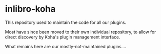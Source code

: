 # inlibro-koha
This repository used to maintain the code for all our plugins.

Most have since been moved to their own individual repository, to allow for direct discovery by Koha's plugin management interface.

What remains here are our mostly-not-maintained plugins....
